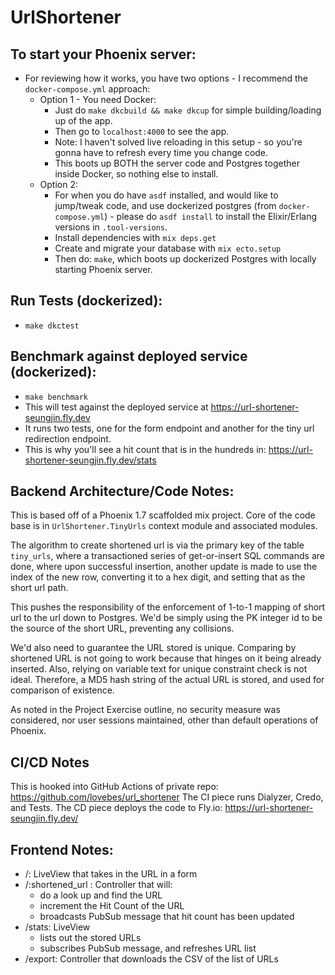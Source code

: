 # UrlShortener

## To start your Phoenix server:
  * For reviewing how it works, you have two options - I recommend the `docker-compose.yml` approach:
    - Option 1 - You need Docker:
      - Just do `make dkcbuild && make dkcup` for simple building/loading up of the app. 
      - Then go to `localhost:4000` to see the app.
      - Note: I haven't solved live reloading in this setup - so you're gonna have to refresh every time you change code.
      - This boots up BOTH the server code and Postgres together inside Docker, so nothing else to install.
    - Option 2:
      - For when you do have `asdf` installed, and would like to jump/tweak code, and use dockerized postgres (from `docker-compose.yml`) - please do `asdf install` to install the Elixir/Erlang versions in `.tool-versions`.
      - Install dependencies with `mix deps.get`
      - Create and migrate your database with `mix ecto.setup`
      - Then do: `make`, which boots up dockerized Postgres with locally starting Phoenix server.
## Run Tests (dockerized):
  * `make dkctest`

## Benchmark against deployed service (dockerized):
  * `make benchmark`
  * This will test against the deployed service at https://url-shortener-seungjin.fly.dev
  * It runs two tests, one for the form endpoint and another for the tiny url redirection endpoint.
  * This is why you'll see a hit count that is in the hundreds in: https://url-shortener-seungjin.fly.dev/stats

## Backend Architecture/Code Notes:
This is based off of a Phoenix 1.7 scaffolded mix project. 
Core of the code base is in `UrlShortener.TinyUrls` context module and associated modules.

The algorithm to create shortened url is via the primary key of the table `tiny_urls`,
where a transactioned series of get-or-insert SQL commands are done, where upon successful insertion,
another update is made to use the index of the new row, converting it to a hex digit, and setting that as the 
short url path.

This pushes the responsibility of the enforcement of 1-to-1 mapping of short url to the url down to Postgres.
We'd be simply using the PK integer id to be the source of the short URL, preventing any collisions.

We'd also need to guarantee the URL stored is unique. Comparing by shortened URL is not going to work because
that hinges on it being already inserted. Also, relying on variable text for unique constraint check is not
ideal. Therefore, a MD5 hash string of the actual URL is stored, and used for comparison of existence.

As noted in the Project Exercise outline, no security measure was considered, nor user sessions maintained,
other than default operations of Phoenix.

## CI/CD Notes
This is hooked into GitHub Actions of private repo: https://github.com/lovebes/url_shortener
The CI piece runs Dialyzer, Credo, and Tests.
The CD piece deploys the code to Fly.io: https://url-shortener-seungjin.fly.dev/

## Frontend Notes:
* /: LiveView that takes in the URL in a form
* /:shortened_url : Controller that will:
  - do a look up and find the URL
  - increment the Hit Count of the URL
  - broadcasts PubSub message that hit count has been updated
* /stats: LiveView
  - lists out the stored URLs
  - subscribes PubSub message, and refreshes URL list
* /export: Controller that downloads the CSV of the list of URLs

